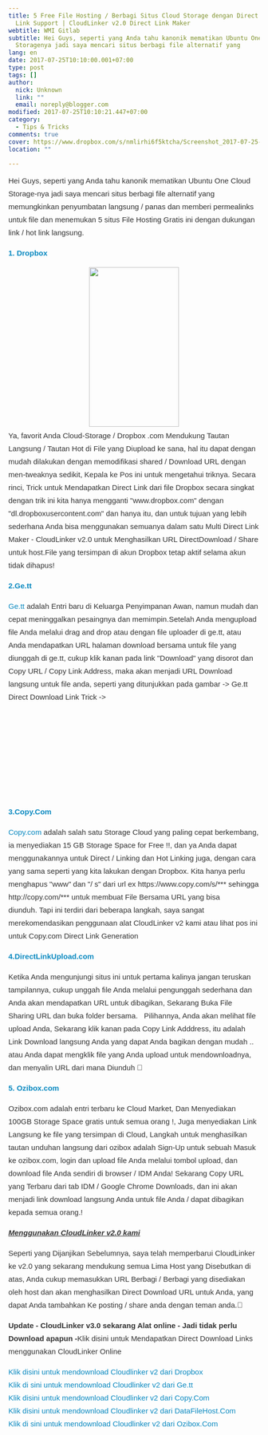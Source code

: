 ```yaml
---
title: 5 Free File Hosting / Berbagi Situs Cloud Storage dengan Direct / Hot
  Link Support | CloudLinker v2.0 Direct Link Maker
webtitle: WMI Gitlab
subtitle: Hei Guys, seperti yang Anda tahu kanonik mematikan Ubuntu One Cloud
  Storagenya jadi saya mencari situs berbagi file alternatif yang
lang: en
date: 2017-07-25T10:10:00.001+07:00
type: post
tags: []
author:
  nick: Unknown
  link: ""
  email: noreply@blogger.com
modified: 2017-07-25T10:10:21.447+07:00
category:
  - Tips & Tricks
comments: true
cover: https://www.dropbox.com/s/nmlirhi6f5ktcha/Screenshot_2017-07-25-10-07-04-237_com.android.chrome.png?dl=1
location: ""

---
```


<div style="color: #333333; font-family: sans-serif; font-size: 15px; line-height: 26px; margin-bottom: 15px; margin-top: 5px;"><span class="notranslate">Hei Guys, seperti yang Anda tahu kanonik mematikan Ubuntu One Cloud Storage-nya jadi saya mencari situs berbagi file alternatif yang memungkinkan penyumbatan langsung / panas dan memberi permealinks untuk file dan menemukan 5 situs File Hosting Gratis ini dengan dukungan link / hot link langsung.</span></div><div style="color: #333333; font-family: sans-serif; font-size: 15px; line-height: 26px; margin-bottom: 15px; margin-top: 5px;"><span class="notranslate"><strong style="color: #0a89c0; text-decoration-line: none;"><a href="https://translate.googleusercontent.com/translate_c?depth=4&amp;nv=1&amp;rurl=translate.google.com&amp;sl=en&amp;sp=nmt4&amp;tl=id&amp;u=https://www.dropbox.com/referrals/NTE0MzYzNzQzMTk%3Fsrc%3Dglobal9&amp;usg=ALkJrhgBfmlqcEUT7AuoRQJdaeVZJo3tIA" rel="noopener noreferer nofollow" style="color: #0a89c0; text-decoration-line: none;" target="_blank">1. Dropbox</a></strong></span></div><div class="separator" style="clear: both; text-align: center;"><a href="https://www.dropbox.com/s/nmlirhi6f5ktcha/Screenshot_2017-07-25-10-07-04-237_com.android.chrome.png?dl=1" imageanchor="1" style="margin-left: 1em; margin-right: 1em;" rel="noopener noreferer nofollow"><img border="0" data-original-height="800" data-original-width="450" height="320" src="https://www.dropbox.com/s/nmlirhi6f5ktcha/Screenshot_2017-07-25-10-07-04-237_com.android.chrome.png?dl=1" width="180"></a></div><div style="color: #333333; font-family: sans-serif; font-size: 15px; line-height: 26px; margin-bottom: 15px; margin-top: 5px;"><span class="notranslate">Ya, favorit Anda Cloud-Storage /&nbsp;Dropbox&nbsp;.com Mendukung Tautan Langsung / Tautan Hot di File yang Diupload ke sana, hal itu dapat dengan mudah dilakukan dengan memodifikasi shared / Download URL dengan men-tweaknya sedikit, Kepala ke Pos ini untuk mengetahui triknya. Secara rinci,&nbsp;Trick untuk Mendapatkan Direct Link dari file Dropbox secara&nbsp;singkat dengan trik ini kita hanya mengganti "www.dropbox.com" dengan "dl.dropboxusercontent.com" dan hanya itu, dan untuk tujuan yang lebih sederhana Anda bisa menggunakan semuanya dalam satu Multi Direct Link Maker - CloudLinker v2.0 untuk Menghasilkan URL DirectDownload / Share untuk host.File yang tersimpan di akun Dropbox tetap aktif selama akun tidak dihapus!</span></div><div style="color: #333333; font-family: sans-serif; font-size: 15px; line-height: 26px; margin-bottom: 15px; margin-top: 5px;"><span class="notranslate"><a href="http://translate.googleusercontent.com/translate_c?depth=4&amp;nv=1&amp;rurl=translate.google.com&amp;sl=en&amp;sp=nmt4&amp;tl=id&amp;u=http://ge.tt/&amp;usg=ALkJrhj5nSMSsNNVdKhDipgXVlKThd71hA" rel="noopener noreferer nofollow" style="color: #0a89c0; text-decoration-line: none;" target="_blank"><strong>2.Ge.tt</strong></a></span></div><div style="color: #333333; font-family: sans-serif; font-size: 15px; line-height: 26px; margin-bottom: 15px; margin-top: 5px;"><span class="notranslate"><a href="http://translate.googleusercontent.com/translate_c?depth=4&amp;nv=1&amp;rurl=translate.google.com&amp;sl=en&amp;sp=nmt4&amp;tl=id&amp;u=http://ge.tt/&amp;usg=ALkJrhj5nSMSsNNVdKhDipgXVlKThd71hA" rel="noopener noreferer nofollow" style="color: #0a89c0; text-decoration-line: none;" target="_blank">Ge.tt</a>&nbsp;adalah Entri baru di Keluarga Penyimpanan Awan, namun mudah dan cepat meninggalkan pesaingnya dan memimpin.</span><span class="notranslate">Setelah Anda mengupload file Anda melalui drag and drop atau dengan file uploader di ge.tt, atau Anda mendapatkan URL halaman download bersama untuk file yang diunggah di ge.tt, cukup klik kanan pada link "Download" yang disorot dan Copy URL / Copy Link Address, maka akan menjadi URL Download langsung untuk file anda, seperti yang ditunjukkan pada gambar -&gt; Ge.tt Direct Download Link Trick -&gt;</span></div><div style="color: #333333; font-family: sans-serif; font-size: 15px; line-height: 26px; margin-bottom: 15px; margin-top: 5px;"><amp-img alt="" class="aligncenter amp-wp-enforced-sizes i-amphtml-element i-amphtml-layout-responsive i-amphtml-layout-size-defined i-amphtml-layout" height="328" sizes="(min-width: 584px) 584px, 100vw" src="https://i1.wp.com/s21.postimg.org/69kavyc53/get1.jpg?resize=584%2C328" style="display: block; margin: 0px auto; max-width: 100%; overflow: hidden !important; position: relative; text-align: center; width: 100vw;" width="584"><i-amphtml-sizer style="display: block; padding-top: 174.109px;"></i-amphtml-sizer><img alt="" class="i-amphtml-fill-content i-amphtml-replaced-content" src="https://i1.wp.com/s21.postimg.org/69kavyc53/get1.jpg?resize=584%2C328" style="border: none !important; bottom: 0px; display: block; height: 1px; left: 0px; margin: auto; max-width: 100%; min-height: 100%; min-width: 100%; padding: 0px !important; position: absolute; right: 0px; top: 0px; width: 1px;"></amp-img></div><div style="color: #333333; font-family: sans-serif; font-size: 15px; line-height: 26px; margin-bottom: 15px; margin-top: 5px;"></div><div style="color: #333333; font-family: sans-serif; font-size: 15px; line-height: 26px; margin-bottom: 15px; margin-top: 5px;"><span class="notranslate"><a href="https://translate.googleusercontent.com/translate_c?depth=4&amp;nv=1&amp;rurl=translate.google.com&amp;sl=en&amp;sp=nmt4&amp;tl=id&amp;u=https://copy.com/%3Fr%3DLRKaPU&amp;usg=ALkJrhij8Qp-kefLeQDUcr1TYfukhcdjPQ" rel="noopener noreferer nofollow" style="color: #0a89c0; text-decoration-line: none;" target="_blank"><strong>3.Copy.Com</strong></a></span></div><div style="color: #333333; font-family: sans-serif; font-size: 15px; line-height: 26px; margin-bottom: 15px; margin-top: 5px;"><span class="notranslate"><a href="https://translate.googleusercontent.com/translate_c?depth=4&amp;nv=1&amp;rurl=translate.google.com&amp;sl=en&amp;sp=nmt4&amp;tl=id&amp;u=https://copy.com/%3Fr%3DLRKaPU&amp;usg=ALkJrhij8Qp-kefLeQDUcr1TYfukhcdjPQ" rel="noopener noreferer nofollow" style="color: #0a89c0; text-decoration-line: none;" target="_blank">Copy.com</a>&nbsp;adalah salah satu Storage Cloud yang paling cepat berkembang, ia menyediakan 15 GB Storage Space for Free !!, dan ya Anda dapat menggunakannya untuk Direct / Linking dan Hot Linking juga, dengan cara yang sama seperti yang kita lakukan dengan Dropbox.</span>&nbsp;<span class="notranslate">Kita hanya perlu menghapus "www" dan "/ s" dari url ex https://www.copy.com/s/*** sehingga http://copy.com/*** untuk membuat File Bersama URL yang bisa diunduh.</span>&nbsp;<span class="notranslate">Tapi ini terdiri dari beberapa langkah, saya sangat merekomendasikan penggunaan alat CloudLinker v2 kami atau lihat pos ini untuk&nbsp;Copy.com Direct Link Generation</span></div><div style="color: #333333; font-family: sans-serif; font-size: 15px; line-height: 26px; margin-bottom: 15px; margin-top: 5px;"></div><div style="color: #333333; font-family: sans-serif; font-size: 15px; line-height: 26px; margin-bottom: 15px; margin-top: 5px;"><span class="notranslate"><a href="http://translate.googleusercontent.com/translate_c?depth=4&amp;nv=1&amp;rurl=translate.google.com&amp;sl=en&amp;sp=nmt4&amp;tl=id&amp;u=http://directlinkupload.com/&amp;usg=ALkJrhiOZRam2WblJCJF1cU8ckFaZRCwKw" rel="noopener noreferer nofollow" style="color: #0a89c0; text-decoration-line: none;" target="_blank"><strong>4.DirectLinkUpload.com</strong></a></span></div><div style="color: #333333; font-family: sans-serif; font-size: 15px; line-height: 26px; margin-bottom: 15px; margin-top: 5px;"><span class="notranslate">Ketika Anda mengunjungi situs ini untuk pertama kalinya jangan teruskan tampilannya, cukup unggah file Anda melalui pengunggah sederhana dan Anda akan mendapatkan URL untuk dibagikan, Sekarang Buka File Sharing URL dan buka folder bersama.</span>&nbsp;<strong>&nbsp;</strong>&nbsp;<span class="notranslate">Pilihannya, Anda akan melihat file upload Anda, Sekarang klik kanan pada Copy Link Adddress, itu adalah Link Download langsung Anda yang dapat Anda bagikan dengan mudah .. atau Anda dapat mengklik file yang Anda upload untuk mendownloadnya, dan menyalin URL dari mana Diunduh 🙂</span></div><div style="color: #333333; font-family: sans-serif; font-size: 15px; line-height: 26px; margin-bottom: 15px; margin-top: 5px;"></div><div style="color: #333333; font-family: sans-serif; font-size: 15px; line-height: 26px; margin-bottom: 15px; margin-top: 5px;"><span class="notranslate"><a href="http://translate.googleusercontent.com/translate_c?depth=4&amp;nv=1&amp;rurl=translate.google.com&amp;sl=en&amp;sp=nmt4&amp;tl=id&amp;u=http://ozibox.com/&amp;usg=ALkJrhhijZWLRbzNQNIvEgLUAl81LAzS7g" rel="noopener noreferer nofollow" style="color: #0a89c0; text-decoration-line: none;" target="_blank"><b>5. Ozibox.com</b></a></span></div><div style="color: #333333; font-family: sans-serif; font-size: 15px; line-height: 26px; margin-bottom: 15px; margin-top: 5px;"><span class="notranslate">Ozibox.com&nbsp;adalah entri terbaru ke Cloud Market, Dan Menyediakan 100GB Storage Space gratis untuk semua orang !, Juga menyediakan Link Langsung ke file yang tersimpan di Cloud, Langkah untuk menghasilkan tautan unduhan langsung dari ozibox adalah Sign-Up untuk sebuah Masuk ke ozibox.com, login dan upload file Anda melalui tombol upload, dan download file Anda sendiri di browser / IDM Anda!</span>&nbsp;<span class="notranslate">Sekarang Copy URL yang Terbaru dari tab IDM / Google Chrome Downloads, dan ini akan menjadi link download langsung Anda untuk file Anda / dapat dibagikan kepada semua orang.!</span></div><div style="color: #333333; font-family: sans-serif; font-size: 15px; line-height: 26px; margin-bottom: 15px; margin-top: 5px;"></div><div style="color: #333333; font-family: sans-serif; font-size: 15px; line-height: 26px; margin-bottom: 15px; margin-top: 5px;"><span class="notranslate"><em><span class="amp-wp-inline-934605138b205d4a9871e64b928b79b8" style="text-decoration-line: underline;"><strong>Menggunakan CloudLinker v2.0 kami</strong></span></em></span></div><div style="color: #333333; font-family: sans-serif; font-size: 15px; line-height: 26px; margin-bottom: 15px; margin-top: 5px;"><span class="notranslate">Seperti yang Dijanjikan Sebelumnya, saya telah memperbarui CloudLinker ke v2.0 yang sekarang mendukung semua Lima Host yang Disebutkan di atas, Anda cukup memasukkan URL Berbagi / Berbagi yang disediakan oleh host dan akan menghasilkan Direct Download URL untuk Anda, yang dapat Anda tambahkan Ke posting / share anda dengan teman anda.</span><span class="notranslate">🙂</span></div><div style="color: #333333; font-family: sans-serif; font-size: 15px; line-height: 26px; margin-bottom: 15px; margin-top: 5px;"><span class="notranslate"><strong>Update - CloudLinker v3.0 sekarang Alat online - Jadi tidak perlu Download apapun -</strong>Klik disini untuk Mendapatkan Direct Download Links menggunakan CloudLinker Online</span></div><div style="color: #333333; font-family: sans-serif; font-size: 15px; line-height: 26px; margin-bottom: 15px; margin-top: 5px;"><span class="notranslate"><a href="https://dl.dropboxusercontent.com/s/b5ew50s97lldop8/CloudLinker%20v2.0.exe" rel="noopener noreferer nofollow" style="color: #0a89c0; text-decoration-line: none;" target="_blank">Klik disini untuk mendownload Cloudlinker v2 dari Dropbox</a></span><br><span class="notranslate"><a href="http://translate.googleusercontent.com/translate_c?depth=4&amp;nv=1&amp;rurl=translate.google.com&amp;sl=en&amp;sp=nmt4&amp;tl=id&amp;u=http://ge.tt/api/1/files/2HDAcrg1/0/blob%3Fdownload&amp;usg=ALkJrhgioJqkxxCULAu8aCtZDwkbhv0VRA" rel="noopener noreferer nofollow" style="color: #0a89c0; text-decoration-line: none;" target="_blank">Klik di sini untuk mendownload Cloudlinker v2 dari Ge.tt</a></span><br><span class="notranslate"><a href="http://copy.com/Ya2Yhed42C1v/CloudLinker%20v2.0.exe" rel="noopener noreferer nofollow" style="color: #0a89c0; text-decoration-line: none;" target="_blank">Klik disini untuk mendownload Cloudlinker v2 dari Copy.Com</a></span><br><span class="notranslate"><a href="http://translate.googleusercontent.com/translate_c?depth=4&amp;nv=1&amp;rurl=translate.google.com&amp;sl=en&amp;sp=nmt4&amp;tl=id&amp;u=http://www.datafilehost.com/get.php%3Ffile%3Daf2fe991&amp;usg=ALkJrhgqIBlpTO9Ptxue1oYiV9iPTNtwsw" rel="noopener noreferer nofollow" style="color: #0a89c0; text-decoration-line: none;" target="_blank">Klik disini untuk mendownload Cloudlinker v2 dari DataFileHost.Com</a></span><br><span class="notranslate"><a href="http://translate.googleusercontent.com/translate_c?depth=4&amp;nv=1&amp;rurl=translate.google.com&amp;sl=en&amp;sp=nmt4&amp;tl=id&amp;u=http://178.33.238.21/putstorage/DownloadFile.ashx%3FDownloadFileHash%3DE8427C133A5A4A5QQWE252304EWQS&amp;usg=ALkJrhjDzzBAWuPWxEu6G7CW2AL1-Yg2cw" rel="noopener noreferer nofollow" style="color: #0a89c0; text-decoration-line: none;" target="_blank">Klik di sini untuk mendownload Cloudlinker v2 dari Ozibox.Com</a></span></div>